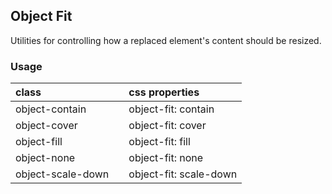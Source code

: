 ## Object Fit

Utilities for controlling how a replaced element's content should be resized.

### Usage

| class |  | css properties |
|:--|:--|:--|
| object-contain |  | object-fit: contain |
| object-cover |  | object-fit: cover |
| object-fill |  | object-fit: fill |
| object-none |  | object-fit: none |
| object-scale-down |  | object-fit: scale-down |
